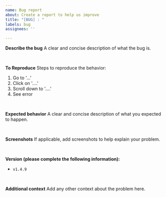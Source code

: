 ```yaml
---
name: Bug report
about: Create a report to help us improve
title: "[BUG] : "
labels: bug
assignees: ''

---
```


**Describe the bug**
A clear and concise description of what the bug is.

<br/>

**To Reproduce**
Steps to reproduce the behavior:
1. Go to '...'
2. Click on '....'
3. Scroll down to '....'
4. See error

<br/>

**Expected behavior**
A clear and concise description of what you expected to happen.

<br/>

**Screenshots**
If applicable, add screenshots to help explain your problem.

<br/>

**Version (please complete the following information):**
 - `v1.4.9`

<br/>

**Additional context**
Add any other context about the problem here.

